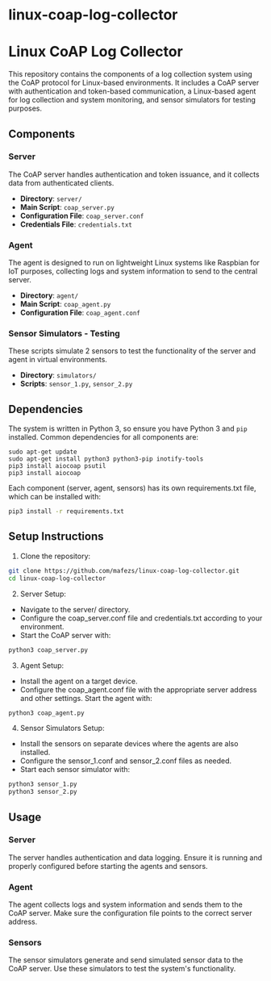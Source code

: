 # linux-coap-log-collector
# Linux CoAP Log Collector

This repository contains the components of a log collection system using the CoAP protocol for Linux-based environments. It includes a CoAP server with authentication and token-based communication, a Linux-based agent for log collection and system monitoring, and sensor simulators for testing purposes.

## Components

### Server
The CoAP server handles authentication and token issuance, and it collects data from authenticated clients.

- **Directory**: `server/`
- **Main Script**: `coap_server.py`
- **Configuration File**: `coap_server.conf`
- **Credentials File**: `credentials.txt`

### Agent
The agent is designed to run on lightweight Linux systems like Raspbian for IoT purposes, collecting logs and system information to send to the central server.

- **Directory**: `agent/`
- **Main Script**: `coap_agent.py`
- **Configuration File**: `coap_agent.conf`

### Sensor Simulators - Testing
These scripts simulate 2 sensors to test the functionality of the server and agent in virtual environments.

- **Directory**: `simulators/`
- **Scripts**: `sensor_1.py`, `sensor_2.py`

## Dependencies

The system is written in Python 3, so ensure you have Python 3 and `pip` installed. Common dependencies for all components are:

```shell
sudo apt-get update 
sudo apt-get install python3 python3-pip inotify-tools
pip3 install aiocoap psutil
pip3 install aiocoap
```
Each component (server, agent, sensors) has its own requirements.txt file, which can be installed with:

```sh
pip3 install -r requirements.txt
```
## Setup Instructions
1. Clone the repository:
```sh
git clone https://github.com/mafezs/linux-coap-log-collector.git
cd linux-coap-log-collector
```
2. Server Setup:
* Navigate to the server/ directory.
* Configure the coap_server.conf file and credentials.txt according to your environment.
* Start the CoAP server with:
```sh
python3 coap_server.py
```
3. Agent Setup:
* Install the agent on a target device.
* Configure the coap_agent.conf file with the appropriate server address and other settings.
Start the agent with:
```sh
python3 coap_agent.py
```
4. Sensor Simulators Setup:
* Install the sensors on separate devices where the agents are also installed.
* Configure the sensor_1.conf and sensor_2.conf files as needed.
* Start each sensor simulator with:
```sh
python3 sensor_1.py
python3 sensor_2.py
```
## Usage
### Server
The server handles authentication and data logging. Ensure it is running and properly configured before starting the agents and sensors.
### Agent
The agent collects logs and system information and sends them to the CoAP server. Make sure the configuration file points to the correct server address.
### Sensors
The sensor simulators generate and send simulated sensor data to the CoAP server. Use these simulators to test the system's functionality.
